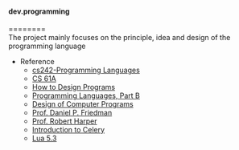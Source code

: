 #### dev.programming
========  
The project mainly focuses on the principle, idea and design of the programming language


* Reference  
  - [cs242-Programming Languages](http://cs242.stanford.edu/f17/) 
  - [CS 61A](https://cs61a.org/)
  - [How to Design Programs](http://www.ccs.neu.edu/home/matthias/HtDP2e/)
  - [Programming Languages, Part B](https://www.coursera.org/learn/programming-languages)
  - [Design of Computer Programs](https://www.udacity.com/wiki/cs212#!#additional-reading)
  - [Prof. Daniel P. Friedman](http://www.cs.indiana.edu/~dfried/)
  - [Prof. Robert Harper](http://www.cs.cmu.edu/~rwh/)
  - [Introduction to Celery](http://docs.celeryproject.org/en/master/internals/guide.html)
  - [Lua 5.3](http://cloudwu.github.io/lua53doc/)
